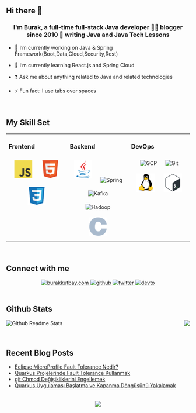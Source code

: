 ## Hi there 👋

### <div align="center">I'm Burak, a full-time full-stack Java developer 👨‍💻 blogger since 2010 🚀 writing Java and Java Tech Lessons</div>  
  

- 🔭 I’m currently working on Java & Spring Framework(Boot,Data,Cloud,Security,Rest)   
  

- 🌱 I’m currently learning React.js and Spring Cloud  
  

- ❓ Ask me about anything related to Java  and related technologies  
  

- ⚡ Fun fact: I use tabs over spaces  
  

<br/>  


## My Skill Set  
<table><tr><td valign="top" width="33%">

### Frontend  
<div align="center">  
<img style="margin: 10px" src="https://raw.githubusercontent.com/devicons/devicon/master/icons/javascript/javascript-original.svg" height="50" /> 
<img style="margin: 10px" src="https://raw.githubusercontent.com/devicons/devicon/master/icons/html5/html5-original.svg" height="50" />  
<img style="margin: 10px" src="https://raw.githubusercontent.com/devicons/devicon/master/icons/css3/css3-original.svg" height="50" />  

</div></td><td valign="top" width="33%">

### Backend  
<div align="center">  
<img style="margin: 10px" src="https://raw.githubusercontent.com/devicons/devicon/master/icons/java/java-original.svg" alt="Java" height="50" />  
<img style="margin: 10px" src="https://www.vectorlogo.zone/logos/springio/springio-icon.svg" alt="Spring" height="50" />  
<img style="margin: 10px" src="https://www.vectorlogo.zone/logos/apache_kafka/apache_kafka-icon.svg" alt="Kafka" height="50" />  
<img style="margin: 10px" src="https://www.vectorlogo.zone/logos/apache_hadoop/apache_hadoop-icon.svg" alt="Hadoop" height="50" />  
<img style="margin: 10px" src="https://raw.githubusercontent.com/devicons/devicon/master/icons/c/c-original.svg" alt="C" height="50" />  
</div></td><td valign="top" width="33%">

### DevOps  
<div align="center">  
<img style="margin: 10px" src="https://www.vectorlogo.zone/logos/google_cloud/google_cloud-icon.svg" alt="GCP" height="50" />    
<img style="margin: 10px" src="https://www.vectorlogo.zone/logos/git-scm/git-scm-icon.svg" alt="Git" height="50" />  
<img style="margin: 10px" src="https://raw.githubusercontent.com/devicons/devicon/master/icons/linux/linux-original.svg" alt="Bash" height="50" />  
  <img style="margin: 10px" src="https://raw.githubusercontent.com/devicons/devicon/master/icons/bash/bash-original.svg" alt="Bash" height="50" />
</div></td></tr></table>  

<br/>  


## Connect with me  
<div align="center">
  <a href="https://blog.burakkutbay.com" target="_blank">
<img src=https://img.shields.io/badge/blog.burakkutbay.com-%2324298e.svg?&style=for-the-badge&logo=wordpress&logoColor=white alt=burakkutbay.com style="margin-bottom: 5px;" />
</a>
<a href="https://github.com/brkse" target="_blank">
<img src=https://img.shields.io/badge/github-%2324292e.svg?&style=for-the-badge&logo=github&logoColor=white alt=github style="margin-bottom: 5px;" />
</a>
<a href="https://twitter.com/hbrkktby" target="_blank">
<img src=https://img.shields.io/badge/twitter-%2300acee.svg?&style=for-the-badge&logo=twitter&logoColor=white alt=twitter style="margin-bottom: 5px;" />
</a>
<a href="https://dev.to/brkse" target="_blank">
<img src=https://img.shields.io/badge/dev.to-%2308090A.svg?&style=for-the-badge&logo=dev.to&logoColor=white alt=devto style="margin-bottom: 5px;" />
</a>  
</div>  
  

<br/>  


## Github Stats  
<div align="right"><img src="https://github-readme-stats.vercel.app/api/top-langs/?username=brkse" align="right" /></div>  

![Github Readme Stats](https://github-readme-stats.vercel.app/api?username=brkse&show_icons=true&count_private=true)  

<br/>  


## Recent Blog Posts  
<!-- BLOG-POST-LIST:START -->
- [Eclipse MicroProfile Fault Tolerance Nedir?](https://blog.burakkutbay.com/eclipse-microprofile-fault-tolerance-nedir.html/)
- [Quarkus Projelerinde Fault Tolerance Kullanmak](https://blog.burakkutbay.com/quarkus-projelerinde-fault-tolerance-kullanmak.html/)
- [git Chmod Değişikliklerini Engellemek](https://blog.burakkutbay.com/git-chmod-degisikliklerini-engellemek.html/)
- [Quarkus Uygulaması Başlatma ve Kapanma Döngüsünü Yakalamak](https://blog.burakkutbay.com/quarkus-uygulamasi-baslatma-ve-kapanma-dongusunu-yakalamak.html/)
<!-- BLOG-POST-LIST:END -->  

<br/>  

<div align="center">
<img src="https://komarev.com/ghpvc/?username=brkse&&style=flat-square" align="center" />
</div>  
